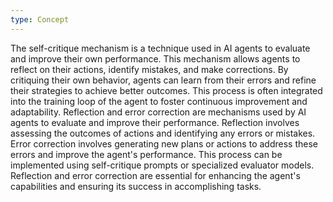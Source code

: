```yaml
---
type: Concept
---
```


The self-critique mechanism is a technique used in AI agents to evaluate and improve their own performance. This mechanism allows agents to reflect on their actions, identify mistakes, and make corrections. By critiquing their own behavior, agents can learn from their errors and refine their strategies to achieve better outcomes. This process is often integrated into the training loop of the agent to foster continuous improvement and adaptability. Reflection and error correction are mechanisms used by AI agents to evaluate and improve their performance. Reflection involves assessing the outcomes of actions and identifying any errors or mistakes. Error correction involves generating new plans or actions to address these errors and improve the agent's performance. This process can be implemented using self-critique prompts or specialized evaluator models. Reflection and error correction are essential for enhancing the agent's capabilities and ensuring its success in accomplishing tasks.